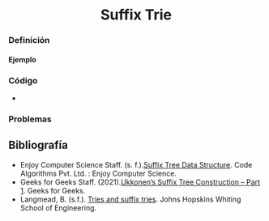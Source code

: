 
<div align="center">

# Suffix Trie  

 <div align="left">
 
 ### Definición  
 #### Ejemplo  

   ### Código  
  * []()
  
  ### Problemas  
  
  ## Bibliografía  
  * Enjoy Computer Science Staff. (s. f.).[Suffix Tree Data Structure](https://www.enjoyalgorithms.com/blog/suffix-tree-data-structure). Code Algorithms Pvt. Ltd. : Enjoy Computer Science.  
  * Geeks for Geeks Staff. (2021).[Ukkonen’s Suffix Tree Construction – Part 1](https://www.geeksforgeeks.org/ukkonens-suffix-tree-construction-part-1/). Geeks for Geeks. 
  * Langmead, B. (s.f.). [Tries and suffix tries](https://www.cs.jhu.edu/~langmea/resources/lecture_notes/tries_and_suffix_tries.pdf). Johns Hopskins Whiting School of Engineering.
